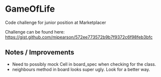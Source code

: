 # GameOfLife

Code challenge for junior position at Marketplacer

Challenge can be found here: https://gist.github.com/mipearson/572ee773572b9b7f9372c6f98feb3bfc

## Notes / Improvements
- Need to possibly mock Cell in board_spec when checking for the class.
- neighbours method in board looks super ugly. Look for a better way.
